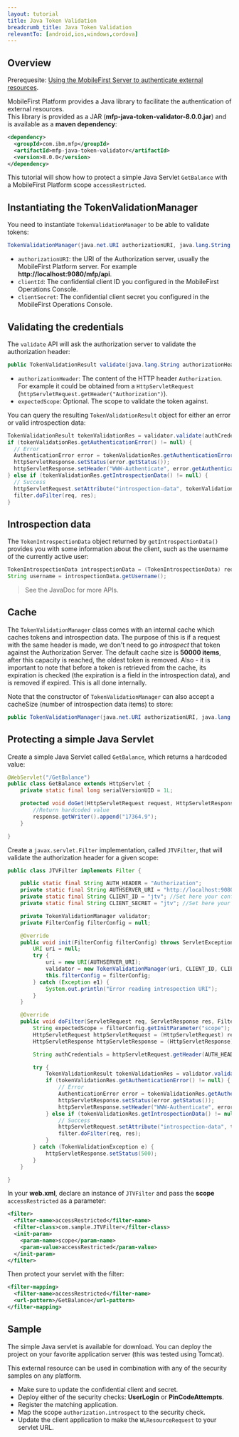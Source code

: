 ```yaml
---
layout: tutorial
title: Java Token Validation
breadcrumb_title: Java Token Validation
relevantTo: [android,ios,windows,cordova]
---
```

## Overview
Prerequesite: [Using the MobileFirst Server to authenticate external resources](../).

MobileFirst Platform provides a Java library to facilitate the authentication of external resources.  
This library is provided as a JAR (**mfp-java-token-validator-8.0.0.jar**) and is available as a **maven dependency**:

```xml
<dependency>
  <groupId>com.ibm.mfp</groupId>
  <artifactId>mfp-java-token-validator</artifactId>
  <version>8.0.0</version>
</dependency>
```

This tutorial will show how to protect a simple Java Servlet `GetBalance` with a MobileFirst Platform scope `accessRestricted`.

## Instantiating the TokenValidationManager
You need to instantiate `TokenValidationManager` to be able to validate tokens:

```java
TokenValidationManager(java.net.URI authorizationURI, java.lang.String clientId, java.lang.String clientSecret);
```

- `authorizationURI`: the URI of the Authorization server, usually the MobileFirst Platform server. For example **http://localhost:9080/mfp/api**.
- `clientId`: The confidential client ID you configured in the MobileFirst Operations Console.
- `clientSecret`: The confidential client secret you configured in the MobileFirst Operations Console.

## Validating the credentials
The `validate` API will ask the authorization server to validate the authorization header:

```java
public TokenValidationResult validate(java.lang.String authorizationHeader, java.lang.String expectedScope);
```

- `authorizationHeader`: The content of the HTTP header `Authorization`. For example it could be obtained from a `HttpServletRequest` (`httpServletRequest.getHeader("Authorization")`).
- `expectedScope`: Optional. The scope to validate the token against.

You can query the resulting `TokenValidationResult` object for either an error or valid introspection data:

```java
TokenValidationResult tokenValidationRes = validator.validate(authCredentials, expectedScope);
if (tokenValidationRes.getAuthenticationError() != null) {
  // Error
  AuthenticationError error = tokenValidationRes.getAuthenticationError();
  httpServletResponse.setStatus(error.getStatus());
  httpServletResponse.setHeader("WWW-Authenticate", error.getAuthenticateHeader());
} else if (tokenValidationRes.getIntrospectionData() != null) {
  // Success
  httpServletRequest.setAttribute("introspection-data", tokenValidationRes.getIntrospectionData());
  filter.doFilter(req, res);
}
```                    

## Introspection data
The `TokenIntrospectionData` object returned by `getIntrospectionData()` provides you with some information about the client, such as the username of the currently active user:

```java
TokenIntrospectionData introspectionData = (TokenIntrospectionData) request.getAttribute("introspection-data");
String username = introspectionData.getUsername();
```

> See the JavaDoc for more APIs.

## Cache
The `TokenValidationManager` class comes with an internal cache which caches tokens and introspection data. The purpose of this is if a request with the same header is made, we don't need to go *introspect* that token against the Authorization Server. The default cache size is **50000 items**, after this capacity is reached, the oldest token is removed. Also - it is important to note that before a token is retrieved from the cache, its expiration is checked (the expiration is a field in the introspection data), and is removed if expired. This is all done internally.

Note that the constructor of `TokenValidationManager` can also accept a cacheSize (number of introspection data items) to store:

```java
public TokenValidationManager(java.net.URI authorizationURI, java.lang.String clientId, java.lang.String clientSecret, long cacheSize);
```

## Protecting a simple Java Servlet

Create a simple Java Servlet called `GetBalance`, which returns a hardcoded value:

```java
@WebServlet("/GetBalance")
public class GetBalance extends HttpServlet {
	private static final long serialVersionUID = 1L;

	protected void doGet(HttpServletRequest request, HttpServletResponse response) throws ServletException, IOException {
		//Return hardcoded value
		response.getWriter().append("17364.9");
	}

}
```

Create a `javax.servlet.Filter` implementation, called `JTVFilter`, that will validate the authorization header for a given scope:

```java
public class JTVFilter implements Filter {

	public static final String AUTH_HEADER = "Authorization";
	private static final String AUTHSERVER_URI = "http://localhost:9080/mfp/api"; //Set here your authentication server URI
	private static final String CLIENT_ID = "jtv"; //Set here your confidential client ID
	private static final String CLIENT_SECRET = "jtv"; //Set here your confidential client SECRET

	private TokenValidationManager validator;
	private FilterConfig filterConfig = null;

	@Override
	public void init(FilterConfig filterConfig) throws ServletException {
		URI uri = null;
		try {
			uri = new URI(AUTHSERVER_URI);
			validator = new TokenValidationManager(uri, CLIENT_ID, CLIENT_SECRET);
			this.filterConfig = filterConfig;
		} catch (Exception e1) {
			System.out.println("Error reading introspection URI");
		}
	}

	@Override
	public void doFilter(ServletRequest req, ServletResponse res, FilterChain filter) throws IOException, ServletException {
		String expectedScope = filterConfig.getInitParameter("scope");
		HttpServletRequest httpServletRequest = (HttpServletRequest) req;
		HttpServletResponse httpServletResponse = (HttpServletResponse) res;

		String authCredentials = httpServletRequest.getHeader(AUTH_HEADER);

		try {
			TokenValidationResult tokenValidationRes = validator.validate(authCredentials, expectedScope);
			if (tokenValidationRes.getAuthenticationError() != null) {
				// Error
				AuthenticationError error = tokenValidationRes.getAuthenticationError();
				httpServletResponse.setStatus(error.getStatus());
				httpServletResponse.setHeader("WWW-Authenticate", error.getAuthenticateHeader());
			} else if (tokenValidationRes.getIntrospectionData() != null) {
				// Success
				httpServletRequest.setAttribute("introspection-data", tokenValidationRes.getIntrospectionData());
				filter.doFilter(req, res);
			}
		} catch (TokenValidationException e) {
			httpServletResponse.setStatus(500);
		}
	}

}
```

In your **web.xml**, declare an instance of `JTVFilter` and pass the **scope** `accessRestricted` as a parameter:

```xml
<filter>
  <filter-name>accessRestricted</filter-name>
  <filter-class>com.sample.JTVFilter</filter-class>
  <init-param>
    <param-name>scope</param-name>
    <param-value>accessRestricted</param-value>
  </init-param>
</filter>
```

Then protect your servlet with the filter:

```xml
<filter-mapping>
  <filter-name>accessRestricted</filter-name>
  <url-pattern>/GetBalance</url-pattern>
</filter-mapping>
```

## Sample
The simple Java servlet is available for download. You can deploy the project on your favorite application server (this was tested using Tomcat).

This external resource can be used in combination with any of the security samples on any platform.

- Make sure to update the confidential client and secret.
- Deploy either of the security checks: **UserLogin** or **PinCodeAttempts**.
- Register the matching application.
- Map the scope `authorization.introspect` to the security check.
- Update the client application to make the `WLResourceRequest` to your servlet URL.

